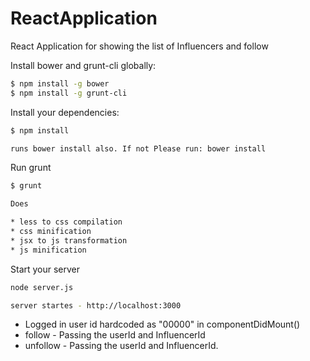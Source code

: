 # ReactApplication
React Application for showing the list of Influencers and follow

Install bower and grunt-cli globally:

```sh
$ npm install -g bower
$ npm install -g grunt-cli
```

Install your dependencies:

```sh
$ npm install 

runs bower install also. If not Please run: bower install
```

Run grunt
```sh
$ grunt

Does

* less to css compilation
* css minification
* jsx to js transformation
* js minification

```

Start your server

```sh
node server.js 

server startes - http://localhost:3000
```


* Logged in user id hardcoded as "00000" in componentDidMount()
* follow - Passing the userId and InfluencerId 
* unfollow - Passing the userId and InfluencerId.